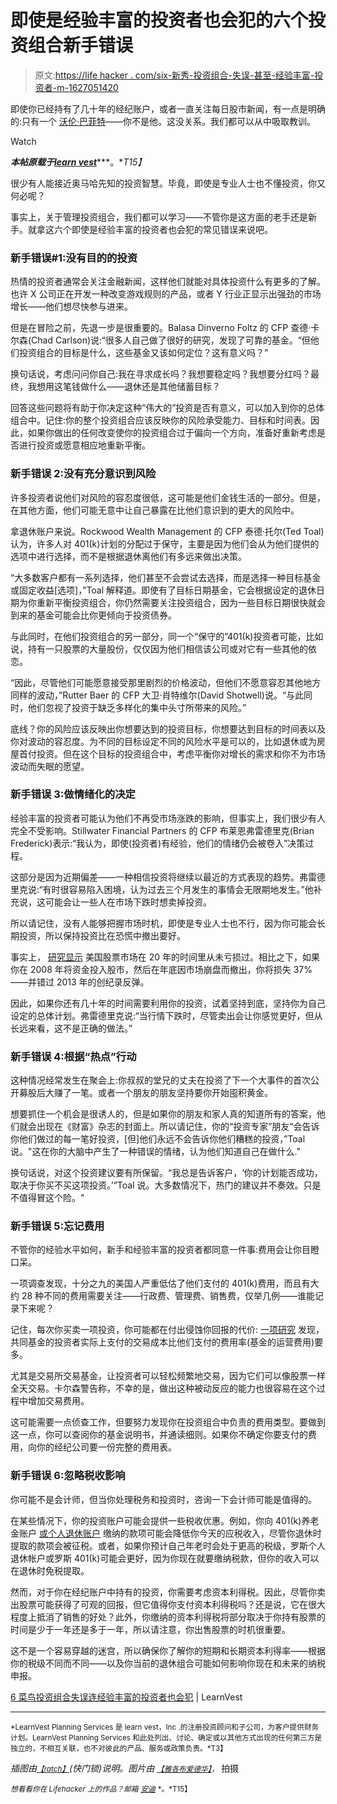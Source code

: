 # 即使是经验丰富的投资者也会犯的六个投资组合新手错误

> 原文:[https://life hacker . com/six-新秀-投资组合-失误-甚至-经验丰富-投资者-m-1627051420](https://lifehacker.com/six-rookie-portfolio-mistakes-even-seasoned-investors-m-1627051420)

即使你已经持有了几十年的经纪账户，或者一直关注每日股市新闻，有一点是明确的:只有一个 [沃伦·巴菲特](https://lifehacker.com/warren-buffett-s-best-money-advice-1597691871)——你不是他。这没关系。我们都可以从中吸取教训。

Watch

***本帖原载于***[***learn vest***](http://www.learnvest.com/2014/08/investing-mistakes/)***。**T15】*

很少有人能接近奥马哈先知的投资智慧。毕竟，即使是专业人士也不懂投资，你又何必呢？

事实上，关于管理投资组合，我们都可以学习——不管你是这方面的老手还是新手。就拿这六个即使是经验丰富的投资者也会犯的常见错误来说吧。

### 新手错误#1:没有目的的投资

热情的投资者通常会关注金融新闻，这样他们就能对具体投资什么有更多的了解。也许 X 公司正在开发一种改变游戏规则的产品，或者 Y 行业正显示出强劲的市场增长——他们想尽快参与进来。

但是在冒险之前，先退一步是很重要的。Balasa Dinverno Foltz 的 CFP 查德·卡尔森(Chad Carlson)说:“很多人自己做了很好的研究，发现了可靠的基金。“但他们投资组合的目标是什么，这些基金又该如何定位？这有意义吗？”

换句话说，考虑问问你自己:我在寻求成长吗？我想要稳定吗？我想要分红吗？最终，我想用这笔钱做什么——退休还是其他储蓄目标？

回答这些问题将有助于你决定这种“伟大的”投资是否有意义，可以加入到你的总体组合中。记住:你的整个投资组合应该反映你的风险承受能力、目标和时间表。因此，如果你做出的任何改变使你的投资组合过于偏向一个方向，准备好重新考虑是否进行投资或愿意相应地重新平衡。

### 新手错误 2:没有充分意识到风险

许多投资者说他们对风险的容忍度很低，这可能是他们金钱生活的一部分。但是，在其他方面，他们可能无意中让自己暴露在比他们意识到的更大的风险中。

拿退休账户来说。Rockwood Wealth Management 的 CFP 泰德·托尔(Ted Toal)认为，许多人对 401(k)计划的分配过于保守，主要是因为他们会从为他们提供的选项中进行选择，而不是根据退休离他们有多远来做出决策。

“大多数客户都有一系列选择，他们甚至不会尝试去选择，而是选择一种目标基金或固定收益[选项]，”Toal 解释道。即使有了目标日期基金，它会根据设定的退休日期为你重新平衡投资组合，你仍然需要关注投资组合，因为一些目标日期很快就会到来的基金可能会比你更倾向于投资债券。

与此同时，在他们投资组合的另一部分，同一个“保守的”401(k)投资者可能，比如说，持有一只股票的大量股份，仅仅因为他们相信该公司或对它有一些其他的依恋。

“因此，尽管他们可能愿意接受那里剧烈的价格波动，但他们不愿意容忍其他地方同样的波动，”Rutter Baer 的 CFP 大卫·肖特维尔(David Shotwell)说。“与此同时，他们忽视了投资于缺乏多样化的集中头寸所带来的风险。”

底线？你的风险应该反映出你想要达到的投资目标，你想要达到目标的时间表以及你对波动的容忍度。为不同的目标设定不同的风险水平是可以的，比如退休或为房屋首付投资。但在这个目标的投资组合中，考虑平衡你对增长的需求和你不为市场波动而失眠的愿望。

### 新手错误 3:做情绪化的决定

经验丰富的投资者可能认为他们不再受市场涨跌的影响，但事实上，我们很少有人完全不受影响。Stillwater Financial Partners 的 CFP 布莱恩弗雷德里克(Brian Frederick)表示:“我认为，即使(投资者)有经验，他们的情绪仍会被卷入”决策过程。

这部分是因为近期偏差——一种相信投资将继续以最近的方式表现的趋势。弗雷德里克说:“有时很容易陷入困境，认为过去三个月发生的事情会无限期地发生。”他补充说，这可能会让一些人在市场下跌时想卖掉投资。

所以请记住，没有人能够把握市场时机，即使是专业人士也不行，因为你可能会长期投资，所以保持投资比在恐慌中撤出要好。

事实上， [研究显示](http://www.vox.com/2014/8/3/5962625/the-case-for-investing-in-stocks-in-two-charts) 美国股票市场在 20 年的时间里从未亏损过。相比之下，如果你在 2008 年将资金投入股市，然后在年底因市场崩盘而撤出，你将损失 37%——并错过 2013 年的创纪录反弹。

因此，如果你还有几十年的时间需要利用你的投资，试着坚持到底，坚持你为自己设定的总体计划。弗雷德里克说:“当行情下跌时，尽管卖出会让你感觉更好，但从长远来看，这不是正确的做法。”

### 新手错误 4:根据“热点”行动

这种情况经常发生在聚会上:你叔叔的堂兄的丈夫在投资了下一个大事件的首次公开募股后大赚了一笔。或者一个朋友的朋友坚持要你开始囤积黄金。

想要抓住一个机会是很诱人的，但是如果你的朋友和家人真的知道所有的答案，他们就会出现在《财富》杂志的封面上。所以请记住，你的“投资专家”朋友“会告诉你他们做过的每一笔好投资，[但]他们永远不会告诉你他们糟糕的投资，”Toal 说。"这在你的大脑中产生了一种错误的情绪，认为他们知道自己在做什么."

换句话说，对这个投资建议要有所保留。“我总是告诉客户，‘你的计划能否成功，取决于你买不买这项投资。’”Toal 说。大多数情况下，热门的建议并不奏效。只是不值得冒这个险。"

### 新手错误 5:忘记费用

不管你的经验水平如何，新手和经验丰富的投资者都同意一件事:费用会让你目瞪口呆。

一项调查发现，十分之九的美国人严重低估了他们支付的 401(k)费用，而且有大约 28 种不同的费用需要关注——行政费、管理费、销售费，仅举几例——谁能记录下来呢？

记住，每次你买卖一项投资，你可能都在付出侵蚀你回报的代价: [一项研究](http://gsm.ucdavis.edu/research/uncovering-hidden-costs-mutual-fund-investing) 发现，共同基金的投资者实际上支付的交易成本比他们支付的费用率(基金的运营费用)要多。

尤其是交易所交易基金，让投资者可以轻松频繁地交易，因为它们可以像股票一样全天交易。卡尔森警告称，不幸的是，做出这种被动反应的能力也很容易在这个过程中增加交易费用。

这可能需要一点侦查工作，但要努力发现你在投资组合中负责的费用类型。要做到这一点，你可以查阅你的基金说明书，并通读细则。如果你不确定你要支付的费用，向你的经纪公司要一份完整的费用表。

### 新手错误 6:忽略税收影响

你可能不是会计师，但当你处理税务和投资时，咨询一下会计师可能是值得的。

在某些情况下，你的投资账户可能会提供一些税收优惠。例如，你向 401(k)养老金账户 [或个人退休账户](https://lifehacker.com/a-beginner-s-guide-to-opening-an-ira-1607498930) 缴纳的款项可能会降低你今天的应税收入，尽管你退休时提取的款项会被征税。或者，如果你预计自己年老时会处于更高的税级，罗斯个人退休帐户或罗斯 401(k)可能会更好，因为你现在就要缴纳税款，但你的收入可以在退休时免税提取。

然而，对于你在经纪账户中持有的投资，你需要考虑资本利得税。因此，尽管你卖出股票可能获得了可观的回报，但它值得你支付资本利得税吗？还是说，它在很大程度上抵消了销售的好处？此外，你缴纳的资本利得税将部分取决于你持有股票的时间是少于一年还是多于一年，所以请注意，你出售股票的时机很重要。

这不是一个容易穿越的迷宫，所以确保你了解你的短期和长期资本利得率——根据你的税级不同而不同——以及你当前的退休组合可能如何影响你现在和未来的纳税申报。

[6 菜鸟投资组合失误连经验丰富的投资者也会犯](http://www.learnvest.com/2014/08/investing-mistakes/) | LearnVest

* * *

<small>*LearnVest Planning Services 是 learn vest，Inc .的注册投资顾问和子公司，为客户提供财务计划。LearnVest Planning Services 和此处列出、讨论、确定或以其他方式出现的任何第三方是独立的，不相互关联，也不对彼此的产品、服务或政策负责。*T3】</small>

*插图由*[<small>*【ratch】*</small>](http://www.shutterstock.com/pic.mhtml?id=161135447&src=id)*(快门锁)说明。图片由* [<small>*【雅各布爱德华】*</small>](https://www.flickr.com/photos/126131780@N08/14713883257/)<small>*，*</small> 拍摄

<small>*想看看你在 Lifehacker 上的作品？邮箱*</small> [<small>*安迪*</small>](mailto:andy@lifehacker.com) <small>*。*T15】</small>